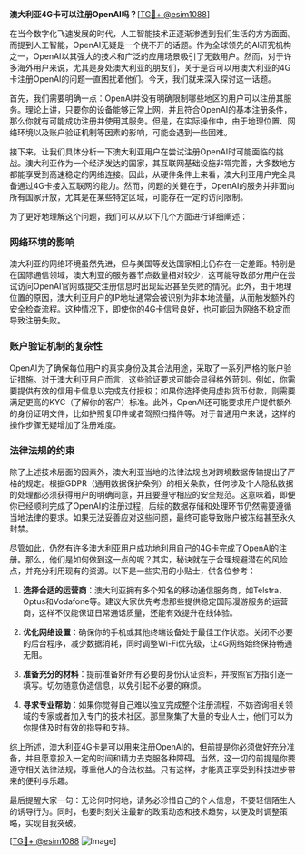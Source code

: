 **澳大利亚4G卡可以注册OpenAI吗？**[[TG💪+ @esim1088](https://t.me/s/esim1088)]

在当今数字化飞速发展的时代，人工智能技术正逐渐渗透到我们生活的方方面面。而提到人工智能，OpenAI无疑是一个绕不开的话题。作为全球领先的AI研究机构之一，OpenAI以其强大的技术和广泛的应用场景吸引了无数用户。然而，对于许多海外用户来说，尤其是身处澳大利亚的朋友们，关于是否可以用澳大利亚的4G卡注册OpenAI的问题一直困扰着他们。今天，我们就来深入探讨这一话题。

首先，我们需要明确一点：OpenAI并没有明确限制哪些地区的用户可以注册其服务。理论上讲，只要你的设备能够正常上网，并且符合OpenAI的基本注册条件，那么你就有可能成功注册并使用其服务。但是，在实际操作中，由于地理位置、网络环境以及账户验证机制等因素的影响，可能会遇到一些困难。

接下来，让我们具体分析一下澳大利亚用户在尝试注册OpenAI时可能面临的挑战。澳大利亚作为一个经济发达的国家，其互联网基础设施非常完善，大多数地方都能享受到高速稳定的网络连接。因此，从硬件条件上来看，澳大利亚用户完全具备通过4G卡接入互联网的能力。然而，问题的关键在于，OpenAI的服务并非面向所有国家开放，尤其是在某些特定区域，可能存在一定的访问限制。

为了更好地理解这个问题，我们可以从以下几个方面进行详细阐述：

### 网络环境的影响

澳大利亚的网络环境虽然先进，但与美国等发达国家相比仍存在一定差距。特别是在国际通信领域，澳大利亚的服务器节点数量相对较少，这可能导致部分用户在尝试访问OpenAI官网或提交注册信息时出现延迟甚至失败的情况。此外，由于地理位置的原因，澳大利亚用户的IP地址通常会被识别为非本地流量，从而触发额外的安全检查流程。这种情况下，即使你的4G卡信号良好，也可能因为网络不稳定而导致注册失败。

### 账户验证机制的复杂性

OpenAI为了确保每位用户的真实身份及其合法用途，采取了一系列严格的账户验证措施。对于澳大利亚用户而言，这些验证要求可能会显得格外苛刻。例如，你需要提供有效的信用卡信息以完成支付授权；如果你选择使用虚拟货币付款，则需要满足更高的KYC（了解你的客户）标准。此外，OpenAI还可能要求用户提供额外的身份证明文件，比如护照复印件或者驾照扫描件等。对于普通用户来说，这样的操作步骤无疑增加了注册难度。

### 法律法规的约束

除了上述技术层面的因素外，澳大利亚当地的法律法规也对跨境数据传输提出了严格的规定。根据GDPR（通用数据保护条例）的相关条款，任何涉及个人隐私数据的处理都必须获得用户的明确同意，并且要遵守相应的安全规范。这意味着，即便你已经顺利完成了OpenAI的注册过程，后续的数据存储和处理环节仍然需要遵循当地法律的要求。如果无法妥善应对这些问题，最终可能导致账户被冻结甚至永久封禁。

尽管如此，仍然有许多澳大利亚用户成功地利用自己的4G卡完成了OpenAI的注册。那么，他们是如何做到这一点的呢？其实，秘诀就在于合理规避潜在的风险点，并充分利用现有的资源。以下是一些实用的小贴士，供各位参考：

1. **选择合适的运营商**：澳大利亚拥有多个知名的移动通信服务商，如Telstra、Optus和Vodafone等。建议大家优先考虑那些提供稳定国际漫游服务的运营商，这样不仅能保证日常通话质量，还能有效提升在线体验。
   
2. **优化网络设置**：确保你的手机或其他终端设备处于最佳工作状态。关闭不必要的后台程序，减少数据消耗，同时调整Wi-Fi优先级，让4G网络始终保持畅通无阻。

3. **准备充分的材料**：提前准备好所有必要的身份认证资料，并按照官方指引逐一填写。切勿随意伪造信息，以免引起不必要的麻烦。

4. **寻求专业帮助**：如果你觉得自己难以独立完成整个注册流程，不妨咨询相关领域的专家或者加入专门的技术社区。那里聚集了大量的专业人士，他们可以为你提供及时有效的指导和支持。

综上所述，澳大利亚4G卡是可以用来注册OpenAI的，但前提是你必须做好充分准备，并且愿意投入一定的时间和精力去克服各种障碍。当然，这一切的前提是你要遵守相关法律法规，尊重他人的合法权益。只有这样，才能真正享受到科技进步带来的便利与乐趣。

最后提醒大家一句：无论何时何地，请务必珍惜自己的个人信息，不要轻信陌生人的诱导行为。同时，也要时刻关注最新的政策动态和技术趋势，以便及时调整策略，实现自我突破。

[[TG💪+ @esim1088](https://t.me/s/esim1088) ![Image](https://i.postimg.cc/4NQfJmqS/Snipaste-2025-05-13-00-14-12.png)]